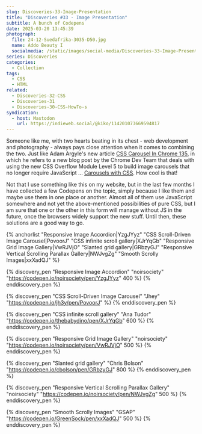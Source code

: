 ```yaml
---
slug: Discoveries-33-Image-Presentation
title: "Discoveries #33 - Image Presentation"
subtitle: A bunch of Codepens
date: 2025-03-20 13:45:39
photograph:
  file: 24-12-Suedafrika-3035-D50.jpg
  name: Addo Beauty I
  socialmedia: /static/images/social-media/Discoveries-33-Image-Presentation.jpg
series: Discoveries
categories:
  - Collection
tags:
  - CSS
  - HTML
related:
  - Discoveries-32-CSS
  - Discoveries-31
  - Discoveries-30-CSS-HowTo-s
syndication:
  - host: Mastodon
    url: https://indieweb.social/@kiko/114201073669594817
---
```


Someone like me, with two hearts beating in its chest - web development and photography - always pays close attention when it comes to combining the two. Just like Adam Argyle's new article [CSS Carousel In Chrome 135](https://nerdy.dev/css-carousel-in-chrome-135), in which he refers to a new blog post by the Chrome Dev Team that deals with using the new CSS Overflow Module Level 5 to build image carousels that no longer require JavaScript ... [Carousels with CSS](https://developer.chrome.com/blog/carousels-with-css). How cool is that!

Not that I use something like this on my website, but in the last few months I have collected a few Codepens on the topic, simply because I like them and maybe use them in one place or another. Almost all of them use JavaScript somewhere and not yet the above-mentioned possibilities of pure CSS, but I am sure that one or the other in this form will manage without JS in the future, once the browsers widely support the new stuff. Until then, these solutions are a good way to go.

{% anchorlist 
  "Responsive Image Accordion|YzgJYyz"
  "CSS Scroll-Driven Image Carousel|PovoorJ"
  "CSS infinite scroll gallery|XJrYqGb"
  "Responsive Grid Image Gallery|VwRJVjO"
  "Slanted grid gallery|GRbzyGJ"
  "Responsive Vertical Scrolling Parallax Gallery|NWJvgZg"
  "Smooth Scrolly Images|xxXadQJ"
%}

<!-- more -->

{% discovery_pen "Responsive Image Accordion" "noirsociety" "https://codepen.io/noirsociety/pen/YzgJYyz" 400 %}
{% enddiscovery_pen %}

{% discovery_pen "CSS Scroll-Driven Image Carousel" "Jhey" "https://codepen.io/jh3y/pen/PovoorJ" %}
{% enddiscovery_pen %}

{% discovery_pen "CSS infinite scroll gallery" "Ana Tudor" "https://codepen.io/thebabydino/pen/XJrYqGb" 600 %}
{% enddiscovery_pen %}

{% discovery_pen "Responsive Grid Image Gallery" "noirsociety" "https://codepen.io/noirsociety/pen/VwRJVjO" 500 %}
{% enddiscovery_pen %}

{% discovery_pen "Slanted grid gallery" "Chris Bolson" "https://codepen.io/cbolson/pen/GRbzyGJ" 800 %}
{% enddiscovery_pen %}

{% discovery_pen "Responsive Vertical Scrolling Parallax Gallery" "noirsociety" "https://codepen.io/noirsociety/pen/NWJvgZg" 500 %}
{% enddiscovery_pen %}

{% discovery_pen "Smooth Scrolly Images" "GSAP" "https://codepen.io/GreenSock/pen/xxXadQJ" 500 %}
{% enddiscovery_pen %}
